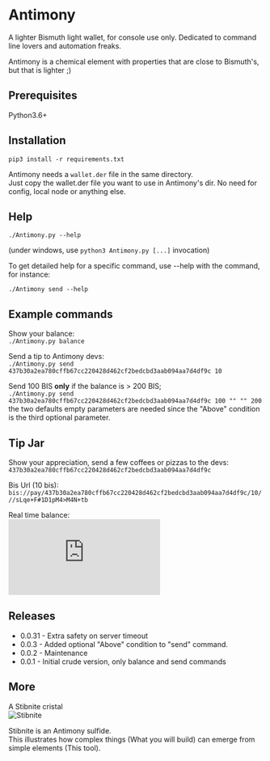# Antimony
A lighter Bismuth light wallet, for console use only. Dedicated to command line lovers and automation freaks.

Antimony is a chemical element with properties that are close to Bismuth's, but that is lighter ;)

## Prerequisites

Python3.6+

## Installation

`pip3 install -r requirements.txt`

Antimony needs a `wallet.der` file in the same directory.  
Just copy the wallet.der file you want to use in Antimony's dir. No need for config, local node or anything else.

## Help

`./Antimony.py --help`

(under windows, use `python3 Antimony.py [...]` invocation)

To get detailed help for a specific command, use --help with the command, for instance:

`./Antimony send --help`

## Example commands

Show your balance:  
`./Antimony.py balance`


Send a tip to Antimony devs:  
`./Antimony.py send 437b30a2ea780cffb67cc220428d462cf2bedcbd3aab094aa7d4df9c 10`


Send 100 BIS **only** if the balance is > 200 BIS;  
`./Antimony.py send 437b30a2ea780cffb67cc220428d462cf2bedcbd3aab094aa7d4df9c 100 "" "" 200`  
the two defaults empty parameters are needed since the "Above" condition is the third optional parameter.


## Tip Jar

Show your appreciation, send a few coffees or pizzas to the devs:  
`437b30a2ea780cffb67cc220428d462cf2bedcbd3aab094aa7d4df9c`

Bis Url (10 bis): `bis://pay/437b30a2ea780cffb67cc220428d462cf2bedcbd3aab094aa7d4df9c/10///sLqe+F#1D1pM4>M4N+tb`

Real time balance:  
![TipJar](https://eggpool.net/balance/index.php?address=437b30a2ea780cffb67cc220428d462cf2bedcbd3aab094aa7d4df9c)


## Releases

* 0.0.31 - Extra safety on server timeout
* 0.0.3 - Added optional "Above" condition to "send" command.
* 0.0.2 - Maintenance
* 0.0.1 - Initial crude version, only balance and send commands


## More

A Stibnite cristal  
![Stibnite](https://upload.wikimedia.org/wikipedia/commons/thumb/c/cd/Stibnite.jpg/640px-Stibnite.jpg)

Stibnite is an Antimony sulfide.  
This illustrates how complex things (What you will build) can emerge from simple elements (This tool).
